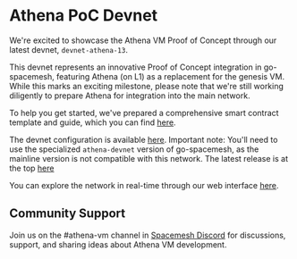 # Athena PoC Devnet

We're excited to showcase the Athena VM Proof of Concept through our latest devnet, `devnet-athena-13`.

This devnet represents an innovative Proof of Concept integration in go-spacemesh, featuring Athena (on L1) as a replacement for the genesis VM. While this marks an exciting milestone, please note that we're still working diligently to prepare Athena for integration into the main network.

To help you get started, we've prepared a comprehensive smart contract template and guide, which you can find [here](https://github.com/athenavm/athena/blob/main/examples/contract_template/README.md).

The devnet configuration is available [here](https://configs.spacemesh.network/config.devnet-athena-13.json). Important note: You'll need to use the specialized `athena-devnet` version of go-spacemesh, as the mainline version is not compatible with this network. The latest release is at the top [here](https://github.com/spacemeshos/go-spacemesh/releases?q=athena-devnet&expanded=true)

You can explore the network in real-time through our web interface [here](https://explorer-devnet-athena.spacemesh.network/overview).


## Community Support

Join us on the #athena-vm channel in [Spacemesh Discord](https://discord.com/invite/yVhQ7rC)
for discussions, support, and sharing ideas about Athena VM development.
